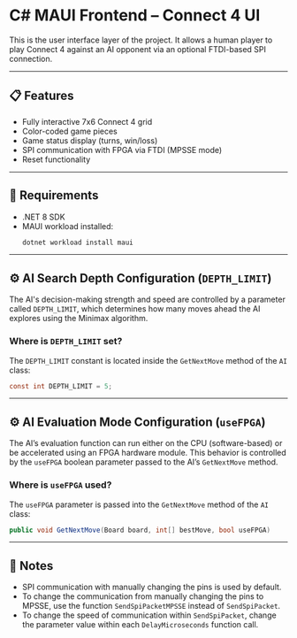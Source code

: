 # C# MAUI Frontend – Connect 4 UI

This is the user interface layer of the project. It allows a human player to play Connect 4 against an AI opponent via an optional FTDI-based SPI connection.

---

## 📋 Features

- Fully interactive 7x6 Connect 4 grid
- Color-coded game pieces
- Game status display (turns, win/loss)
- SPI communication with FPGA via FTDI (MPSSE mode)
- Reset functionality

---

## 🧰 Requirements

- .NET 8 SDK
- MAUI workload installed:
  ```bash
  dotnet workload install maui
  ```

---

## ⚙️ AI Search Depth Configuration (`DEPTH_LIMIT`)

The AI's decision-making strength and speed are controlled by a parameter called `DEPTH_LIMIT`, which determines how many moves ahead the AI explores using the Minimax algorithm.

### Where is `DEPTH_LIMIT` set?

The `DEPTH_LIMIT` constant is located inside the `GetNextMove` method of the `AI` class:

```csharp
const int DEPTH_LIMIT = 5;
```

---

## ⚙️ AI Evaluation Mode Configuration (`useFPGA`)

The AI’s evaluation function can run either on the CPU (software-based) or be accelerated using an FPGA hardware module. This behavior is controlled by the `useFPGA` boolean parameter passed to the AI’s `GetNextMove` method.

### Where is `useFPGA` used?

The `useFPGA` parameter is passed into the `GetNextMove` method of the `AI` class:

```csharp
public void GetNextMove(Board board, int[] bestMove, bool useFPGA)
```

---

## 🧠 Notes

- SPI communication with manually changing the pins is used by default.
- To change the communication from manually changing the pins to MPSSE, use the function `SendSpiPacketMPSSE` instead of `SendSpiPacket`.
- To change the speed of communication within `SendSpiPacket`, change the parameter value within each `DelayMicroseconds` function call.